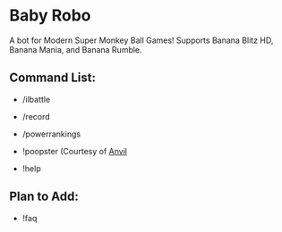 # Baby Robo

A bot for Modern Super Monkey Ball Games!
Supports Banana Blitz HD, Banana Mania, and Banana Rumble.
## Command List:
- /ilbattle
- /record
- /powerrankings

- !poopster (Courtesy of [Anvil](https://github.com/anvilsp/Poopster)
- !help
  
## Plan to Add:

- !faq
